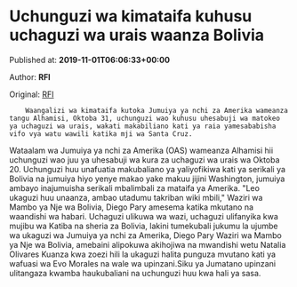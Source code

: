 
# Uchunguzi wa kimataifa kuhusu uchaguzi wa urais waanza Bolivia

Published at: **2019-11-01T06:06:33+00:00**

Author: **RFI**

Original: [RFI](http://sw.rfi.fr/amerika/20191101-uchunguzi-wa-kimataifa-kuhusu-uchaguzi-wa-urais-waanza-bolivia)


        Waangalizi wa kimataifa kutoka Jumuiya ya nchi za Amerika wameanza tangu Alhamisi, Oktoba 31, uchunguzi wao kuhusu uhesabuji wa matokeo ya uchaguzi wa urais, wakati makabiliano kati ya raia yamesababisha vifo vya watu wawili katika mji wa Santa Cruz.
      
Wataalam wa Jumuiya ya nchi za Amerika (OAS) wameanza Alhamisi hii uchunguzi wao juu ya uhesabuji wa kura za uchaguzi wa urais wa Oktoba 20.
Uchunguzi huu unafuatia makubaliano ya yaliyofikiwa kati ya serikali ya Bolivia na jumuiya hiyo yenye makao yake makuu jijini Washington, jumuiya ambayo inajumuisha serikali mbalimbali za mataifa ya Amerika.
"Leo ukaguzi huu unaanza, ambao utadumu takriban wiki mbili," Waziri wa Mambo ya Nje wa Bolivia, Diego Pary amesema katika mkutano na waandishi wa habari.
Uchaguzi ulikuwa wa wazi, uchaguzi ulifanyika kwa mujibu wa Katiba na sheria za Bolivia, lakini tumekubali jukumu la ujumbe wa ukaguzi wa Jumuiya ya nchi za Amerika, Diego Pary Waziri wa Mambo ya Nje wa Bolivia, amebaini alipokuwa akihojiwa na mwandishi wetu Natalia Olivares
Kuanza kwa zoezi hili la ukaguzi halita punguza mvutano kati ya wafuasi wa Evo Morales na wale wa upinzani.Siku ya Jumatano upinzani ulitangaza kwamba haukubaliani na uchunguzi huu kwa hali ya sasa.
